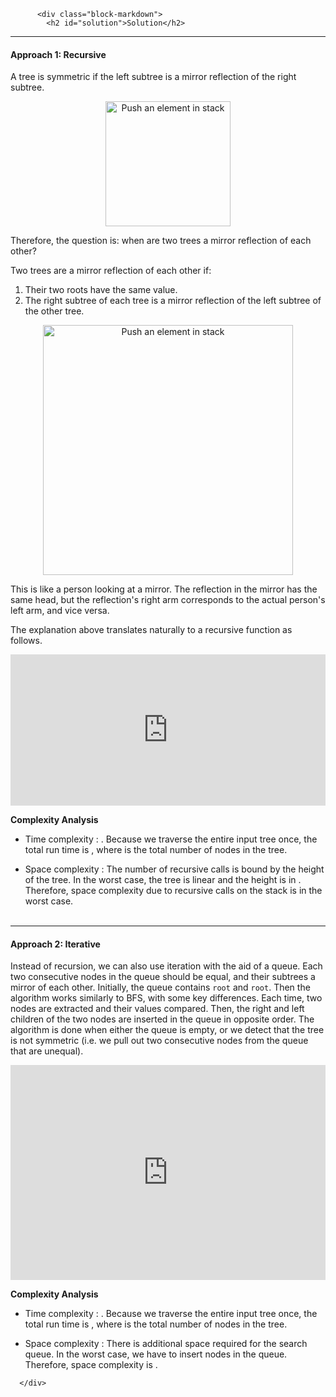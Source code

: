 <div class="article-body">
        
          <div class="block-markdown">
            <h2 id="solution">Solution</h2>
<hr>
<h4 id="approach-1-recursive">Approach 1: Recursive</h4>
<p>A tree is symmetric if the left subtree is a mirror reflection of the right subtree.</p>
<p align="center"><img alt="Push an element in stack" src="https://leetcode.com/media/original_images/101_Symmetric.png" width="200px"></p>
<p>Therefore, the question is: when are two trees a mirror reflection of each other?</p>
<p>Two trees are a mirror reflection of each other if:</p>
<ol>
<li>Their two roots have the same value.</li>
<li>The right subtree of each tree is a mirror reflection of the left subtree of the other tree.</li>
</ol>
<p align="center"><img alt="Push an element in stack" src="https://leetcode.com/media/original_images/101_Symmetric_Mirror.png" width="400px"></p>
<p>This is like a person looking at a mirror. The reflection in the mirror has the same head, but the reflection's right arm corresponds to the actual person's left arm, and vice versa.</p>
<p>The explanation above translates naturally to a recursive function as follows.</p>
<iframe src="https://leetcode.com/playground/bQ9ZjXvv/shared" frameborder="0" width="100%" height="242" name="bQ9ZjXvv"></iframe>

<p><strong>Complexity Analysis</strong></p>
<ul>
<li>
<p>Time complexity : <script type="math/tex; mode=display">O(n)</script>. Because we traverse the entire input tree once, the total run time is <script type="math/tex; mode=display">O(n)</script>, where <script type="math/tex; mode=display">n</script> is the total number of nodes in the tree.</p>
</li>
<li>
<p>Space complexity : The number of recursive calls is bound by the height of the tree. In the worst case, the tree is linear and the height is in <script type="math/tex; mode=display">O(n)</script>. Therefore, space complexity due to recursive calls on the stack is <script type="math/tex; mode=display">O(n)</script> in the worst case.
<br>
<br></p>
</li>
</ul>
<hr>
<h4 id="approach-2-iterative">Approach 2: Iterative</h4>
<p>Instead of recursion, we can also use iteration with the aid of a queue. Each two consecutive nodes in the queue should be equal, and their subtrees a mirror of each other. Initially, the queue contains <code>root</code> and <code>root</code>. Then the algorithm works similarly to BFS, with some key differences. Each time, two nodes are extracted and their values compared. Then, the right and left children of the two nodes are inserted in the queue in opposite order. The algorithm is done when either the queue is empty, or we detect that the tree is not symmetric (i.e. we pull out two consecutive nodes from the queue that are unequal).</p>
<iframe src="https://leetcode.com/playground/n5mXkUjQ/shared" frameborder="0" width="100%" height="344" name="n5mXkUjQ"></iframe>

<p><strong>Complexity Analysis</strong></p>
<ul>
<li>
<p>Time complexity : <script type="math/tex; mode=display">O(n)</script>. Because we traverse the entire input tree once, the total run time is <script type="math/tex; mode=display">O(n)</script>, where <script type="math/tex; mode=display">n</script> is the total number of nodes in the tree.</p>
</li>
<li>
<p>Space complexity : There is additional space required for the search queue. In the worst case, we have to insert <script type="math/tex; mode=display">O(n)</script> nodes in the queue. Therefore, space complexity is <script type="math/tex; mode=display">O(n)</script>.</p>
</li>
</ul>
          </div>
        
      </div>